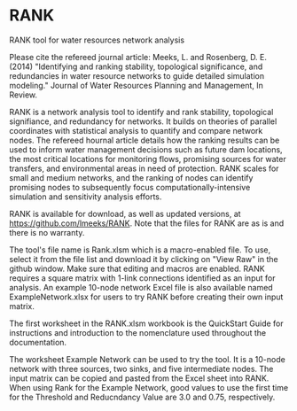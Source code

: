 RANK
====

RANK tool for water resources network analysis

Please cite the refereed journal article:  Meeks, L. and Rosenberg, D. E. (2014) "Identifying and ranking stability, topological significance, and redundancies in water resource networks to guide detailed simulation modeling." Journal of Water Resources Planning and Management, In Review.

RANK is a network analysis tool to identify and rank stability, topological signifiance, and redundancy for networks. It builds on theories of parallel coordinates with statistical analysis to quantify and compare network nodes. The refereed hournal article details how the ranking results can be used to inform water management decisions such as future dam locations, the most critical locations for monitoring flows, promising sources for water transfers, and environmental areas in need of protection. RANK scales for small and medium networks, and the ranking of nodes can identify promising nodes to subsequently focus computationally-intensive simulation and sensitivity analysis efforts.  

RANK is available for download, as well as updated versions, at https://github.com/lmeeks/RANK. Note that the files for RANK are as is and there is no warranty. 

The tool's file name is Rank.xlsm which is a macro-enabled file. To use, select it from the file list and download it by clicking on "View Raw" in the github window. Make sure that editing and macros are enabled. RANK requires a square matrix with 1-link connections identified as an input for analysis. An example 10-node network Excel file is also available named ExampleNetwork.xlsx for users to try RANK before creating their own input matrix. 

The first worksheet in the RANK.xlsm workbook is the QuickStart Guide for instructions and introduction to the nomenclature used throughout the documentation.

The worksheet Example Network can be used to try the tool. It is a 10-node network with three sources, two sinks, and five intermediate nodes. The input matrix can be copied and pasted from the Excel sheet into RANK. When using Rank for the Example Network, good values to use the first time for the Threshold and Reducndancy Value are 3.0 and 0.75, respectively.
